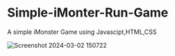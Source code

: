 # Simple-iMonter-Run-Game

A simple iMonster Game using Javascipt,HTML,CSS

![Screenshot 2024-03-02 150722](https://github.com/Aanya-Saroha/Simple-iMonter-Run-Game/assets/169691115/efb37005-7f63-42ce-bc06-d1b16df11860)
